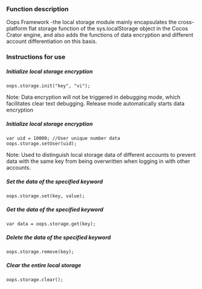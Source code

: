 ### Function description
Oops Framework -the local storage module mainly encapsulates the cross-platform flat storage function of the sys.localStorage object in the Cocos Crator engine, and also adds the functions of data encryption and different account differentiation on this basis.

### Instructions for use
##### Initialize local storage encryption
```
oops.storage.init("key", "vi");
```
Note: Data encryption will not be triggered in debugging mode, which facilitates clear text debugging. Release mode automatically starts data encryption

##### Initialize local storage encryption
```
var uid = 10000; //User unique number data
oops.storage.setUser(uid);
```
Note: Used to distinguish local storage data of different accounts to prevent data with the same key from being overwritten when logging in with other accounts.

##### Set the data of the specified keyword
```
oops.storage.set(key, value);
```

##### Get the data of the specified keyword
```
var data = oops.storage.get(key);
```
##### Delete the data of the specified keyword
```
oops.storage.remove(key);
```

##### Clear the entire local storage
```
oops.storage.clear();
```